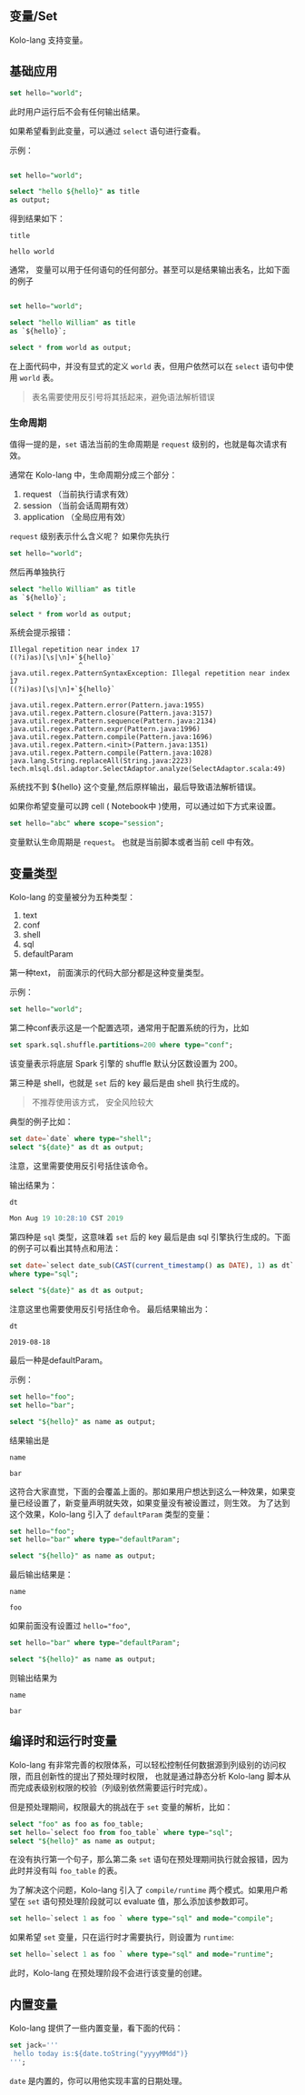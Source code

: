 ## 变量/Set

Kolo-lang 支持变量。

## 基础应用

```sql
set hello="world";
```

此时用户运行后不会有任何输出结果。

如果希望看到此变量，可以通过 `select` 语句进行查看。

示例：

```sql

set hello="world";

select "hello ${hello}" as title 
as output;
```

得到结果如下：


```
title

hello world
```

通常， 变量可以用于任何语句的任何部分。甚至可以是结果输出表名，比如下面的例子


```sql

set hello="world";

select "hello William" as title 
as `${hello}`;

select * from world as output;
```

在上面代码中，并没有显式的定义 `world` 表，但用户依然可以在 `select` 语句中使用 `world` 表。

> 表名需要使用反引号将其括起来，避免语法解析错误

### 生命周期

值得一提的是，`set` 语法当前的生命周期是 `request` 级别的，也就是每次请求有效。

通常在 Kolo-lang 中，生命周期分成三个部分：

1. request （当前执行请求有效）
2. session  （当前会话周期有效）
3. application （全局应用有效）


`request` 级别表示什么含义呢？ 如果你先执行

```sql
set hello="world";
```

然后再单独执行

```sql
select "hello William" as title 
as `${hello}`;

select * from world as output;
```

系统会提示报错：

```
Illegal repetition near index 17
((?i)as)[\s|\n]+`${hello}`
                 ^
java.util.regex.PatternSyntaxException: Illegal repetition near index 17
((?i)as)[\s|\n]+`${hello}`
                 ^
java.util.regex.Pattern.error(Pattern.java:1955)
java.util.regex.Pattern.closure(Pattern.java:3157)
java.util.regex.Pattern.sequence(Pattern.java:2134)
java.util.regex.Pattern.expr(Pattern.java:1996)
java.util.regex.Pattern.compile(Pattern.java:1696)
java.util.regex.Pattern.<init>(Pattern.java:1351)
java.util.regex.Pattern.compile(Pattern.java:1028)
java.lang.String.replaceAll(String.java:2223)
tech.mlsql.dsl.adaptor.SelectAdaptor.analyze(SelectAdaptor.scala:49)
```

系统找不到 ${hello} 这个变量,然后原样输出，最后导致语法解析错误。

如果你希望变量可以跨 cell ( Notebook中 )使用，可以通过如下方式来设置。

```sql
set hello="abc" where scope="session";
```

变量默认生命周期是 `request`。 也就是当前脚本或者当前 cell 中有效。 


## 变量类型

Kolo-lang 的变量被分为五种类型：

1. text
2. conf
3. shell
4. sql
5. defaultParam

第一种text， 前面演示的代码大部分都是这种变量类型。

示例：

```sql
set hello="world";
```

第二种conf表示这是一个配置选项，通常用于配置系统的行为，比如 

```sql
set spark.sql.shuffle.partitions=200 where type="conf";
```

该变量表示将底层 Spark 引擎的 shuffle 默认分区数设置为 200。 


第三种是 shell，也就是 `set` 后的 key 最后是由 shell 执行生成的。 

> 不推荐使用该方式， 安全风险较大

典型的例子比如：

```sql
set date=`date` where type="shell";
select "${date}" as dt as output;
```
注意，这里需要使用反引号括住该命令。

输出结果为：

```sql
dt

Mon Aug 19 10:28:10 CST 2019
```

第四种是 `sql` 类型，这意味着 `set` 后的 key 最后是由 sql 引擎执行生成的。下面的例子可以看出其特点和用法：

```sql
set date=`select date_sub(CAST(current_timestamp() as DATE), 1) as dt` 
where type="sql";

select "${date}" as dt as output;
```

注意这里也需要使用反引号括住命令。 最后结果输出为：

```
dt

2019-08-18
```

最后一种是defaultParam。

示例：

```sql
set hello="foo";
set hello="bar";

select "${hello}" as name as output;
```

结果输出是

```
name

bar
```

这符合大家直觉，下面的会覆盖上面的。那如果用户想达到这么一种效果，如果变量已经设置了，新变量声明就失效，如果变量没有被设置过，则生效。
为了达到这个效果，Kolo-lang 引入了 `defaultParam` 类型的变量：

```sql
set hello="foo";
set hello="bar" where type="defaultParam";

select "${hello}" as name as output;
```

最后输出结果是：

```
name

foo
```

如果前面没有设置过 `hello="foo"`,


```sql
set hello="bar" where type="defaultParam";

select "${hello}" as name as output;
```

则输出结果为

```
name

bar
```

## 编译时和运行时变量

Kolo-lang 有非常完善的权限体系，可以轻松控制任何数据源到列级别的访问权限，而且创新性的提出了预处理时权限，
也就是通过静态分析 Kolo-lang 脚本从而完成表级别权限的校验（列级别依然需要运行时完成）。

但是预处理期间，权限最大的挑战在于 `set` 变量的解析，比如：

```sql
select "foo" as foo as foo_table;
set hello=`select foo from foo_table` where type="sql";
select "${hello}" as name as output; 
```

在没有执行第一个句子，那么第二条 `set` 语句在预处理期间执行就会报错，因为此时并没有叫 `foo_table` 的表。

为了解决这个问题，Kolo-lang 引入了 `compile/runtime` 两个模式。如果用户希望在 `set` 语句预处理阶段就可以 evaluate 值，那么添加该参数即可。

```sql
set hello=`select 1 as foo ` where type="sql" and mode="compile";
```

如果希望 `set` 变量，只在运行时才需要执行，则设置为 `runtime`:

```sql
set hello=`select 1 as foo ` where type="sql" and mode="runtime";
```

此时，Kolo-lang 在预处理阶段不会进行该变量的创建。


## 内置变量

Kolo-lang 提供了一些内置变量，看下面的代码：

```sql
set jack='''
 hello today is:${date.toString("yyyyMMdd")}
''';
```

`date` 是内置的，你可以用他实现丰富的日期处理。
